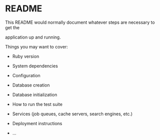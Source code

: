 # README

This README would normally document whatever steps are necessary to get the                     

application up and running.      

Things you may want to cover:                                                              
                            
* Ruby version          

* System dependencies                                    
                        
* Configuration         

* Database creation  

* Database initialization      

* How to run the test suite

* Services (job queues, cache servers, search engines, etc.)

* Deployment instructions
  
* ...
